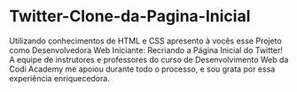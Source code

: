 # Twitter-Clone-da-Pagina-Inicial
Utilizando conhecimentos de HTML e CSS apresento à vocês esse Projeto como Desenvolvedora Web Iniciante: Recriando a Página Inicial do Twitter! A equipe de instrutores e professores do curso de Desenvolvimento Web da Codi Academy me apoiou durante todo o processo, e sou grata por essa experiência enriquecedora.
